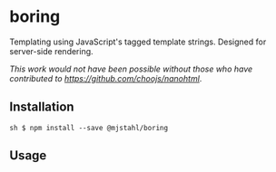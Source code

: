 # boring
Templating using JavaScript's tagged template strings. Designed for server-side
rendering.

*This work would not have been possible without those who have contributed to
https://github.com/choojs/nanohtml*.

## Installation
``sh
$ npm install --save @mjstahl/boring
``

## Usage

